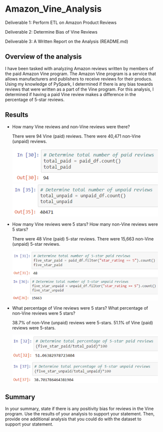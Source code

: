 # Amazon_Vine_Analysis

Deliverable 1: Perform ETL on Amazon Product Reviews

Deliverable 2: Determine Bias of Vine Reviews

Deliverable 3: A Written Report on the Analysis (README.md)


## Overview of the analysis

I have been tasked with analyzing Amazon reviews written by members of the paid Amazon Vine program. The Amazon Vine program is a service that allows manufacturers and publishers to receive reviews for their producs. Using my knowledge of PySpark, I determined if there is any bias towards reviews that were written as a part of the Vine program. For this analysis, I determined if having a paid Vine review makes a difference in the percentage of 5-star reviews.


## Results

* How many Vine reviews and non-Vine reviews were there?

  There were 94 Vine (paid) reviews. There were 40,471 non-Vine (unpaid) reviews.

  ![img1](https://github.com/Soniaprogram/Amazon_Vine_Analysis/blob/main/images/1paidnumber.PNG)
  ![img2](https://github.com/Soniaprogram/Amazon_Vine_Analysis/blob/main/images/1unpaidno.PNG)


* How many Vine reviews were 5 stars? How many non-Vine reviews were 5 stars?

  There were 48 Vine (paid) 5-star reviews. There were 15,663 non-Vine (unpaid) 5-star reviews. 

  ![img3](https://github.com/Soniaprogram/Amazon_Vine_Analysis/blob/main/images/2fivestarpaid.PNG)
  ![img4](https://github.com/Soniaprogram/Amazon_Vine_Analysis/blob/main/images/2fivestarunpaid.PNG)

* What percentage of Vine reviews were 5 stars? What percentage of non-Vine reviews were 5 stars?

  38.7% of non-Vine (unpaid) reviews were 5-stars. 51.1% of Vine (paid) reviews were 5-stars. 

  ![img5](https://github.com/Soniaprogram/Amazon_Vine_Analysis/blob/main/images/3fivestarpaidpercent.PNG)
  ![img6](https://github.com/Soniaprogram/Amazon_Vine_Analysis/blob/main/images/3fivestarunpaidpercent.PNG)


## Summary
In your summary, state if there is any positivity bias for reviews in the Vine program. Use the results of your analysis to support your statement. Then, provide one additional analysis that you could do with the dataset to support your statement.


